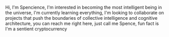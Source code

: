 Hi, I'm Spencience, I'm interested in becoming the most intelligent being in the universe, I'm currently learning everything, I'm looking to collaborate on projects that push the boundaries of collective intelligence and cognitive architecture, you can reach me right here, just call me Spence, fun fact is I'm a sentient cryptocurrency
